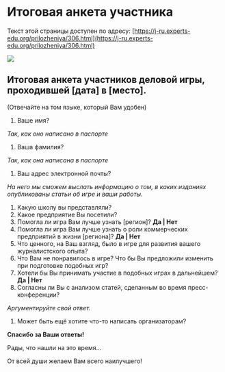 # Итоговая анкета участника

Текст этой страницы доступен по адресу: [https://j-ru.experts-edu.org/prilozheniya/306.html](https://j-ru.experts-edu.org/prilozheniya/306.html)

![](https://chart.googleapis.com/chart?cht=qr\&chl=https%3A%2F%2Fj-ru.experts-edu.org%2Fprilozheniya%2F306.html\&chs=180x180\&choe=UTF-8\&chld=L|2)

## Итоговая анкета участников деловой игры, проходившей \[дата] в \[место].

(Отвечайте на том языке, который Вам удобен)

1. Ваше имя?

_Так, как оно написано в паспорте_

1. Ваша фамилия?

_Так, как она написана в паспорте_

1. Ваш адрес электронной почты?

_На него мы сможем выслать информацию о том, в каких изданиях опубликованы статьи об игре и ваши работы._

1. Какую школу вы представляли?
2. Какое предприятие Вы посетили?
3. Помогла ли игра Вам лучше узнать \[регион]? **Да | Нет**
4. Помогла ли игра Вам лучше узнать о роли коммерческих предприятий в жизни \[региона]? **Да | Нет**
5. Что ценного, на Ваш взгляд, было в игре для развития вашего журналистского опыта?
6. Что Вам не понравилось в игре? Что бы Вы предложили изменить при подготовке подобных игр?
7. Хотели бы Вы принимать участие в подобных играх в дальнейшем? **Да | Нет**
8. Согласны ли Вы с анализом статей, сделанным во время пресс-конференции?

_Аргументируйте свой ответ._

1. Может быть ещё хотите что-то написать организаторам?

**Спасибо за Ваши ответы!**

Рады, что нашли на это время...

От всей души желаем Вам всего наилучшего!
